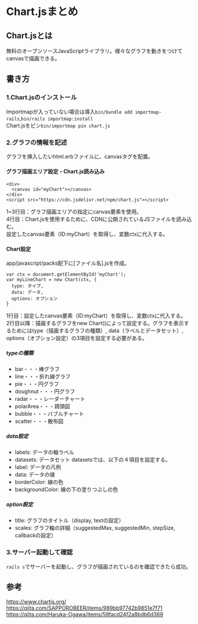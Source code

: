 # Chart.jsまとめ

## Chart.jsとは 
無料のオープンソースJavaScriptライブラリ。様々なグラフを動きをつけてcanvasで描画できる。

## 書き方
### 1.Chart.jsのインストール
Importmapが入っていない場合は導入`bin/bundle add importmap-rails`,`bin/rails importmap:install`  
Chart.jsをピン`bin/importmap pin chart.js`  


### 2.グラフの情報を記述
グラフを挿入したいhtml.erbファイルに、canvasタグを配置。
#### グラフ描画エリア設定・Chart.js読み込み
```
<div>
  <canvas id="myChart"></canvas>
</div>
<script src="https://cdn.jsdelivr.net/npm/chart.js"></script>

```
1~3行目：グラフ描画エリアの指定にcanvas要素を使用。  
4行目：Chart.jsを使用するために、CDNに公開されているJSファイルを読み込む。  
設定したcanvas要素（ID:myChart）を取得し、変数ctxに代入する。

#### Chart設定
app/javascript/packs配下に[ファイル名].jsを作成。
```
var ctx = document.getElementById('myChart');
var myLineChart = new Chart(ctx, {
  type: タイプ,
  data: データ,
  options: オプション
}

```
1行目：設定したcanvas要素（ID:myChart）を取得し、変数ctxに代入する。  
2行目以降：描画するグラフをnew Chart()によって設定する。グラフを表示するためにはtype（描画するグラフの種類）, data（ラベルとデータセット）, options（オプション設定）の3項目を設定する必要がある。  
##### typeの種類
- bar・・・棒グラフ
- line・・・折れ線グラフ
- pie・・・円グラフ
- doughnut・・・円グラフ
- radar・・・レーダーチャート
- polarArea・・・鶏頭図
- bubble・・・バブルチャート
- scatter・・・散布図

##### data設定
- labels: データの軸ラベル
- datasets: データセット
datasetsでは、以下の４項目を設定する。  
- label: データの凡例
- data: データの値
- borderColor: 線の色
- backgroundColor: 線の下の塗りつぶしの色

##### option設定
- title: グラフのタイトル（display, textの設定）
- scales: グラフ軸の詳細（suggestedMax, suggestedMin, stepSize, callbackの設定）

### 3.サーバー起動して確認
`rails s`でサーバーを起動し、グラフが描画されているのを確認できたら成功。

## 参考
<a>https://www.chartjs.org/</a>  
<a>https://qiita.com/SAPPOROBEER/items/989bb97742b9851e7f71</a>  
<a>https://qiita.com/Haruka-Ogawa/items/59facd24f2a8bdb6d369</a>  
